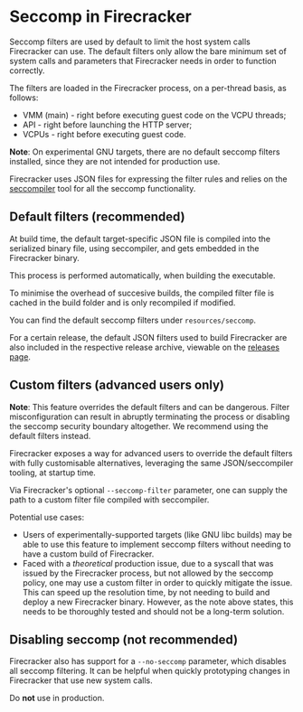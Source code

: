 # Seccomp in Firecracker

Seccomp filters are used by default to limit the host system calls Firecracker
can use. The default filters only allow the bare minimum set of system calls
and parameters that Firecracker needs in order to function correctly.

The filters are loaded in the Firecracker process, on a per-thread basis,
as follows:

- VMM (main) - right before executing guest code on the VCPU threads;
- API - right before launching the HTTP server;
- VCPUs - right before executing guest code.

**Note**: On experimental GNU targets, there are no default seccomp filters
installed, since they are not intended for production use.

Firecracker uses JSON files for expressing the filter rules and relies on the
[seccompiler](seccompiler.md) tool for all the seccomp functionality.

## Default filters (recommended)

At build time, the default target-specific JSON file is compiled into the
serialized binary file, using seccompiler, and gets embedded in the Firecracker
binary.

This process is performed automatically, when building the executable.

To minimise the overhead of succesive builds, the compiled filter file is
cached in the build folder and is only recompiled if modified.

You can find the default seccomp filters under `resources/seccomp`.

For a certain release, the default JSON filters used to build Firecracker are also
included in the respective release archive, viewable on the
[releases page](https://github.com/firecracker-microvm/firecracker/releases).

## Custom filters (advanced users only)

**Note**: This feature overrides the default filters and can be dangerous.
Filter misconfiguration can result in abruptly terminating the process or
disabling the seccomp security boundary altogether.
We recommend using the default filters instead.

Firecracker exposes a way for advanced users to override the default filters
with fully customisable alternatives, leveraging the same JSON/seccompiler
tooling, at startup time.

Via Firecracker's optional `--seccomp-filter` parameter, one can supply
the path to a custom filter file compiled with seccompiler.

Potential use cases:

- Users of experimentally-supported targets (like GNU libc builds) may be able
    to use this feature to implement seccomp filters without needing to have a
    custom build of Firecracker.
- Faced with a _theoretical_ production issue, due to a syscall that was
    issued by the Firecracker process, but not allowed by the seccomp policy,
    one may use a custom filter in order to quickly mitigate the issue. This
    can speed up the resolution time, by not needing to build and deploy a new
    Firecracker binary.
    However, as the note above states, this needs to be thoroughly tested and
    should not be a long-term solution.

## Disabling seccomp (not recommended)

Firecracker also has support for a `--no-seccomp` parameter, which disables all
seccomp filtering.
It can be helpful when quickly prototyping changes in Firecracker that use new
system calls.

Do **not** use in production.
